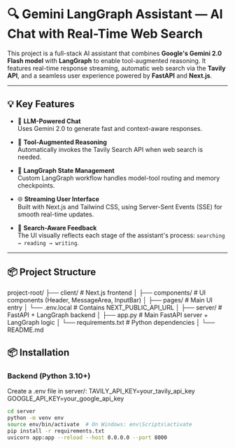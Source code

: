 # 🔍 Gemini LangGraph Assistant — AI Chat with Real-Time Web Search

This project is a full-stack AI assistant that combines **Google's Gemini 2.0 Flash model** with **LangGraph** to enable tool-augmented reasoning. It features real-time response streaming, automatic web search via the **Tavily API**, and a seamless user experience powered by **FastAPI** and **Next.js**.

---

## 💡 Key Features

- 🤖 **LLM-Powered Chat**  
  Uses Gemini 2.0 to generate fast and context-aware responses.

- 🔧 **Tool-Augmented Reasoning**  
  Automatically invokes the Tavily Search API when web search is needed.

- 🔁 **LangGraph State Management**  
  Custom LangGraph workflow handles model-tool routing and memory checkpoints.

- 🌐 **Streaming User Interface**  
  Built with Next.js and Tailwind CSS, using Server-Sent Events (SSE) for smooth real-time updates.

- 🧠 **Search-Aware Feedback**  
  The UI visually reflects each stage of the assistant's process: `searching → reading → writing`.

---

## 📦 Project Structure
project-root/
├── client/ # Next.js frontend
│ ├── components/ # UI components (Header, MessageArea, InputBar)
│ ├── pages/ # Main UI entry
│ └── .env.local # Contains NEXT_PUBLIC_API_URL
│
├── server/ # FastAPI + LangGraph backend
│ ├── app.py # Main FastAPI server + LangGraph logic
│ └── requirements.txt # Python dependencies
│
└── README.md


## 📦 Installation


### Backend (Python 3.10+)

Create a .env file in server/:
TAVILY_API_KEY=your_tavily_api_key
GOOGLE_API_KEY=your_google_api_key


```bash
cd server
python -m venv env
source env/bin/activate  # On Windows: env\Scripts\activate
pip install -r requirements.txt
uvicorn app:app --reload --host 0.0.0.0 --port 8000
